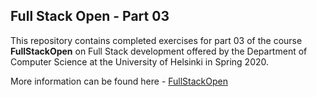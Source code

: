 ## Full Stack Open - Part 03

This repository contains completed exercises for part 03 of the course **FullStackOpen** on Full Stack development offered by the Department of Computer Science at the University of Helsinki in Spring 2020. 

More information can be found here - [FullStackOpen](https://fullstackopen.com/en/)